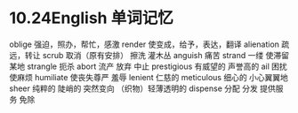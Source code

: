 # 10.24English 单词记忆
oblige 强迫，照办，帮忙，感激
render 使变成，给予，表达，翻译
alienation 疏远，转让
scrub 取消（原有安排） 擦洗 灌木丛
anguish 痛苦
strand 一缕 使滞留某地
strangle 扼杀
abort 流产 放弃 中止
prestigious 有威望的 声誉高的
ail 困扰 使麻烦
humiliate 使丧失尊严 羞辱
lenient 仁慈的
meticulous 细心的 小心翼翼地
sheer 纯粹的 陡峭的 突然变向 （织物）轻薄透明的
dispense 分配 分发 提供服务 免除